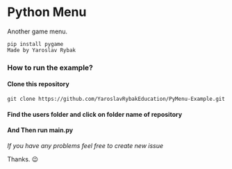 # Python Menu

Another game menu.

```
pip install pygame
Made by Yaroslav Rybak
```

### How to run the example?

#### Clone this repository

```
git clone https://github.com/YaroslavRybakEducation/PyMenu-Example.git
```

#### Find the users folder and click on folder name of repository

#### And Then run main.py

*If you have any problems feel free to create new issue*

Thanks. 😉
